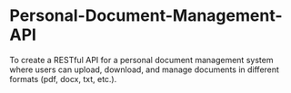 # Personal-Document-Management-API
To create a RESTful API for a personal document management system where users can upload, download, and manage documents in different formats (pdf, docx, txt, etc.).
